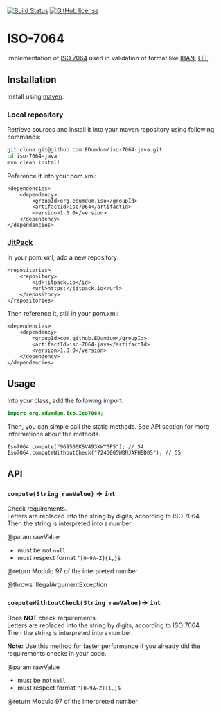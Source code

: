 [![Build Status](https://travis-ci.org/EDumdum/iso-7064-java.svg?branch=master)](https://travis-ci.org/EDumdum/iso-7064-java)
[![GitHub license](https://img.shields.io/badge/license-MIT-blue.svg)](https://raw.githubusercontent.com/Edumdum/iso-7064-java/master/LICENSE)

# ISO-7064

Implementation of [ISO 7064](https://en.wikipedia.org/wiki/ISO_7064) used in validation of format like [IBAN](https://en.wikipedia.org/wiki/International_Bank_Account_Number), [LEI](https://en.wikipedia.org/wiki/Legal_Entity_Identifier), ..

## Installation

Install using [maven](https://maven.apache.org/).

### Local repository

Retrieve sources and install it into your maven repository using following commands:
```bash
git clone git@github.com:EDumdum/iso-7064-java.git
cd iso-7064-java
mvn clean install
```

Reference it into your pom.xml:
```maven
<dependencies>
    <dependency>
        <groupId>org.edumdum.iso</groupId>
        <artifactId>iso7064</artifactId>
        <version>1.0.0</version>
    </dependency>
</dependencies>
```

### [JitPack](https://jitpack.io/)

In your pom.xml, add a new repository:
```maven
<repositories>
    <repository>
        <id>jitpack.io</id>
        <url>https://jitpack.io</url>
    </repository>
</repositories>
```

Then reference it, still in your pom.xml:
```maven
<dependencies>
    <dependency>
        <groupId>com.github.EDumdum</groupId>
        <artifactId>iso-7064-java</artifactId>
        <version>1.0.0</version>
    </dependency>
</dependencies>
```

## Usage

Into your class, add the following import:
```java
import org.edumdum.iso.Iso7064;
```

Then, you can simple call the static methods. See API section for more informations about the methods.
```
Iso7064.compute("969500KSV493XWY0PS"); // 54
Iso7064.computeWithoutCheck("7245005WBNJAFHBD0S"); // 55
```

## API

### `compute(String rawValue)` -> `int`

Check requirements.  
Letters are replaced into the string by digits, according to ISO 7064.  
Then the string is interpreted into a number.

@param rawValue
- must be not `null`
- must respect format `^[0-9A-Z]{1,}$`

@return Modulo 97 of the interpreted number

@throws IllegalArgumentException 

### `computeWithtoutCheck(String rawValue)`-> `int`

Does **NOT** check requirements.  
Letters are replaced into the string by digits, according to ISO 7064.  
Then the string is interpreted into a number.

**Note:** Use this method for faster performance if you already did the requirements checks in your code.

@param rawValue
- must be not `null`
- must respect format `^[0-9A-Z]{1,}$`

@return Modulo 97 of the interpreted number
